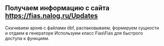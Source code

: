 ## Получаем информацию с сайта https://fias.nalog.ru/Updates
Скачиваем архив с файлами dbf, распаковываем, формируем сущности и отдаем в генераторе
Используем класс Fias\Fias для быстрого доступа к функциям.